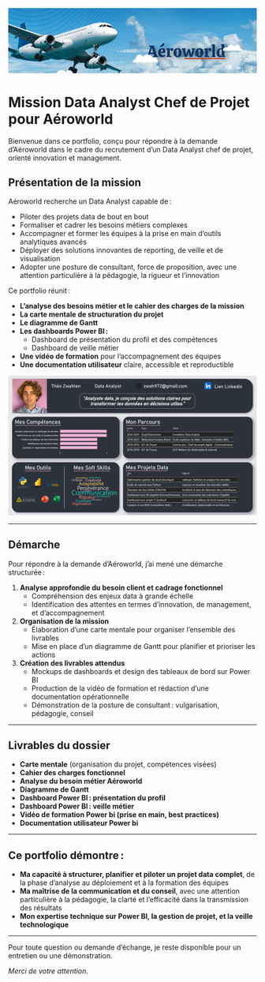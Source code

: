 <img src="../Images/aeroworld.png" alt="Dashboard Profil" width="1100"/>


# Mission Data Analyst Chef de Projet pour Aéroworld

Bienvenue dans ce portfolio, conçu pour répondre à la demande d’Aéroworld dans le cadre du recrutement d’un Data Analyst chef de projet, orienté innovation et management.

## Présentation de la mission

Aéroworld recherche un Data Analyst capable de :
- Piloter des projets data de bout en bout
- Formaliser et cadrer les besoins métiers complexes
- Accompagner et former les équipes à la prise en main d’outils analytiques avancés
- Déployer des solutions innovantes de reporting, de veille et de visualisation
- Adopter une posture de consultant, force de proposition, avec une attention particulière à la pédagogie, la rigueur et l’innovation

Ce portfolio réunit :
- **L’analyse des besoins métier et le cahier des charges de la mission**
- **La carte mentale de structuration du projet**
- **Le diagramme de Gantt**
- **Les dashboards Power BI :**
  - Dashboard de présentation du profil et des compétences
  - Dashboard de veille métier 
- **Une vidéo de formation** pour l’accompagnement des équipes
- **Une documentation utilisateur** claire, accessible et reproductible

<img src="../Images/dashboard.png" alt="Dashboard Profil" width="600"/>

---

## Démarche

Pour répondre à la demande d’Aéroworld, j’ai mené une démarche structurée :

1. **Analyse approfondie du besoin client et cadrage fonctionnel**
   - Compréhension des enjeux data à grande échelle
   - Identification des attentes en termes d’innovation, de management, et d’accompagnement
2. **Organisation de la mission**
   - Élaboration d’une carte mentale pour organiser l’ensemble des livrables
   - Mise en place d’un diagramme de Gantt pour planifier et prioriser les actions
3. **Création des livrables attendus**
   - Mockups de dashboards et design des tableaux de bord sur Power BI
   - Production de la vidéo de formation et rédaction d’une documentation opérationnelle
   - Démonstration de la posture de consultant : vulgarisation, pédagogie, conseil

---

## Livrables du dossier

- **Carte mentale** (organisation du projet, compétences visées)
- **Cahier des charges fonctionnel**
- **Analyse du besoin métier Aéroworld**
- **Diagramme de Gantt**
- **Dashboard Power BI : présentation du profil**
- **Dashboard Power BI : veille métier**
- **Vidéo de formation Power bi (prise en main, best practices)**
- **Documentation utilisateur Power bi**

---

## Ce portfolio démontre :

- **Ma capacité à structurer, planifier et piloter un projet data complet**, de la phase d’analyse au déploiement et à la formation des équipes
- **Ma maîtrise de la communication et du conseil**, avec une attention particulière à la pédagogie, la clarté et l’efficacité dans la transmission des résultats
- **Mon expertise technique sur Power BI, la gestion de projet, et la veille technologique**

---

Pour toute question ou demande d’échange, je reste disponible pour un entretien ou une démonstration.

*Merci de votre attention.*

